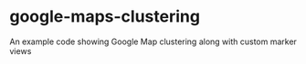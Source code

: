 # google-maps-clustering
An example code showing Google Map clustering along with custom marker views
